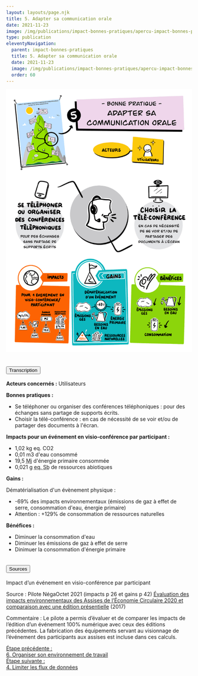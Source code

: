 ```yaml
---
layout: layouts/page.njk
title: 5. Adapter sa communication orale
date: 2021-11-23
image: /img/publications/impact-bonnes-pratiques/apercu-impact-bonnes-pratiques.webp
type: publication
eleventyNavigation:
  parent: impact-bonnes-pratiques
  title: 5. Adapter sa communication orale
  date: 2021-11-23
  image: /img/publications/impact-bonnes-pratiques/apercu-impact-bonnes-pratiques.webp
  order: 60
---
```


<img src="/img/publications/impact-bonnes-pratiques/sd/BPN5-AdapterCommunicationOrale.png" class="fr-responsive-img" alt="" />

<section class="fr-accordion">
  <h2 class="fr-accordion__title">
    <button class="fr-accordion__btn" aria-expanded="false" aria-controls="accordion-transcription">Transcription</button>
  </h2>
  <div class="fr-collapse" id="accordion-transcription">

**Acteurs concernés :** Utilisateurs

**Bonnes pratiques :**

  * Se téléphoner ou organiser des conférences téléphoniques : pour des échanges sans partage de supports écrits.
  * Choisir la télé-conférence : en cas de nécessité de se voir et/ou de partager des documents à l'écran.

**Impacts pour un événement en visio-conférence par participant :**

  * 1,02 kg eq. CO2
  * 0,01 m3 d'eau consommé
  * 19,5 <abbr title="Méga joule">Mj</abbr> d'énergie primaire consommée
  * 0,021 g <abbr title="équivalent antimoine">eq. Sb</abbr> de ressources abiotiques

**Gains :**

Dématérialisation d'un évènement physique :

  * -69% des impacts environnementaux (émissions de gaz à effet de serre, consommation d'eau, énergie primaire)
  * Attention : +129% de consommation de ressources naturelles

**Bénéfices :**

  * Diminuer la consommation d'eau
  * Diminuer les émissions de gaz à effet de serre
  * Dinimuer la consommation d'énergie primaire

  </div>

  <h2 class="fr-accordion__title">
    <button class="fr-accordion__btn" aria-expanded="false" aria-controls="accordion-sources">Sources</button>
  </h2>
  <div class="fr-collapse" id="accordion-sources">

Impact d’un événement en visio-conférence par participant

Source : Pilote NégaOctet 2021 (impacts p 26 et gains p 42)
[Évaluation des impacts environnementaux des Assises de l’Économie Circulaire 2020 et comparaison avec une édition présentielle](https://librairie.ademe.fr/dechets-economie-circulaire/4886-evaluation-des-impactsenvironnementaux-de-l-edition-virtuelle-2020-des-assises-de-l-economie-circulaire.html) (2017)

Commentaire : Le pilote a permis d’évaluer et de comparer les impacts de l’édition d’un événement 100% numérique avec ceux des éditions précédentes.
La fabrication des équipements servant au visionnage de l’événement des participants aux assises est incluse dans ces calculs.
  </div>
</section>

<nav class="fr-grid-row fr-grid-row--gutters fr-py-3w">
  <div class="fr-col-12 fr-col-sm-6 fr-col-md-6">
    <a class="fr-link fr-fi-arrow-left-line fr-link--icon-left" href="/publications/impact-bonnes-pratiques/bonne-pratique-6-organiser-environnement-de-travail/">Étape précédente :<br />6. Organiser son environnement de travail</a>
  </div>

  <div class="fr-col-12 fr-col-sm-6 fr-col-md-6 text-align--right">
    <a class="fr-link fr-fi-arrow-right-line fr-link--icon-right" href="/publications/impact-bonnes-pratiques/bonne-pratique-4-limiter-les-flux-de-donnees/">Étape suivante :<br />4. Limiter les flux de données</a>
  </div>
</nav>
